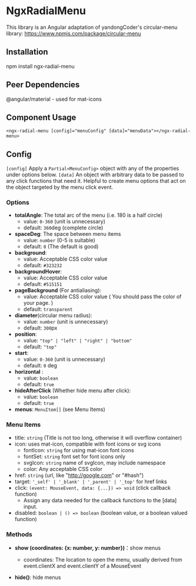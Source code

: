# NgxRadialMenu

This library is an Angular adaptation of yandongCoder's circular-menu library:
https://www.npmjs.com/package/circular-menu

## Installation

npm install ngx-radial-menu

## Peer Dependencies

@angular/material - used for mat-icons

## Component Usage

`<ngx-radial-menu [config]="menuConfig" [data]="menuData"></ngx-radial-menu>`

## Config

`[config]` Apply a `Partial<MenuConfig>` object with any of the properties under options below.
`[data]` An object with arbitrary data to be passed to any click functions that need it. Helpful to create menu options that act on the object targeted by the menu click event.

### Options

- **totalAngle**: The total arc of the menu (i.e. 180 is a half circle)
  - value: `0-360` (unit is unnecessary)
  - default: ```360```deg (complete circle)
- **spaceDeg**: The space between menu items
  - value: ```number``` (0-5 is suitable)
  - default: ```0``` (The default is good)
- **background**:
  - value: Acceptable CSS color value
  - default: ```#323232```
- **backgroundHover**:
  - value: Acceptable CSS color value
  - default: ```#515151```
- **pageBackground** (For antialiasing):
  - value: Acceptable CSS color value ( You should pass the color of your page. )
  - default: ```transparent```
- **diameter**(circular menu radius):
  - value:  `number` (unit is unnecessary)
  - default: ```300```px
- **position**:
  - value: `"top" | "left" | "right" | "bottom"`
  - default: `"top"`
- **start**:
  - value: ```0-360``` (unit is unnecessary)
  - default: ```0``` deg
- **horizontal** :
  - value: ```boolean```
  - default: ```true```
- **hideAfterClick** (Whether hide menu after click):
  - value: ```boolean```
  - default: ```true```
- **menus**: `MenuItem[]` (see Menu Items)

### Menu Items

- title: `string` (Title is not too long, otherwise it will overflow container)
- icon: uses mat-icon, compatible with font icons or svg icons
  - fontIcon: `string` for using mat-icon font icons
  - fontSet: `string` font set for font icons only
  - svgIcon: `string` name of svgIcon, may include namespace
  - color: Any acceptable CSS color
- href: `string` (url, like "http://google.com" or "#hash")
- target: `'_self' | '_blank' | '_parent' | '_top'` for href links
- click: `(event: MouseEvent, data: {...}) => void` (click callback function)
  - Assign any data needed for the callback functions to the [data] input.
- disabled: `boolean | () => boolean` (boolean value, or a boolean valued function)

### Methods

- **show (coordinates: {x: number, y: number})**：show menus
  - coordinates: The location to open the menu, usually derived from event.clientX and event.clientY of a MouseEvent

- **hide()**: hide menus
